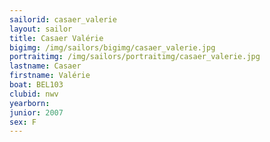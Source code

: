 ```yaml
---
sailorid: casaer_valerie
layout: sailor
title: Casaer Valérie
bigimg: /img/sailors/bigimg/casaer_valerie.jpg
portraitimg: /img/sailors/portraitimg/casaer_valerie.jpg
lastname: Casaer
firstname: Valérie
boat: BEL103
clubid: nwv
yearborn: 
junior: 2007
sex: F
---
```

